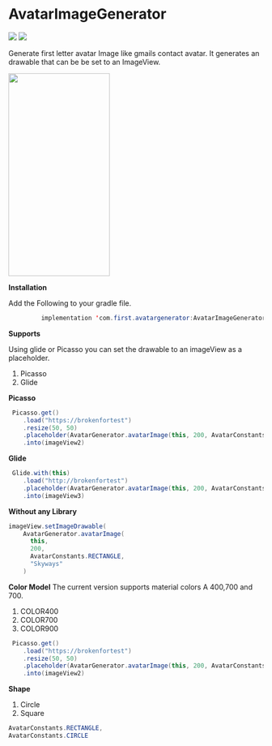 # AvatarImageGenerator
<img src="https://circleci.com/gh/skyways/AvatarImageGenerator.svg?style=svg"/> <a href="https://bintray.com/skyways/AvatarGenerator/AvatarGenerator/1.2/link"><img src="https://api.bintray.com/packages/skyways/AvatarGenerator/AvatarGenerator/images/download.svg?version=1.2"/></a>

Generate first letter avatar Image like gmails contact avatar. It generates an drawable that can be be set to an ImageView.
    
   
<img  width="200" height="400" src="https://github.com/skyways/AvatarImageGenerator/blob/master/art/screen.jpeg"/>

**Installation**

Add the Following to your gradle file.

```java
         implementation 'com.first.avatargenerator:AvatarImageGenerator:1.2'
 ```

**Supports**

Using glide or Picasso you can set the drawable to an imageView as a placeholder.

  1. Picasso
  2. Glide
  
  **Picasso**
  
  ```java
   Picasso.get()
      .load("https://brokenfortest")
      .resize(50, 50)
      .placeholder(AvatarGenerator.avatarImage(this, 200, AvatarConstants.CIRCLE, "Android"))
      .into(imageView2)
  ```
  
   **Glide**
  
  ```java
   Glide.with(this)
      .load("http://brokenfortest")
      .placeholder(AvatarGenerator.avatarImage(this, 200, AvatarConstants.CIRCLE, "Kotjav"))
      .into(imageView3)
  ```
  **Without any Library**
  
  
  ```java
  imageView.setImageDrawable(
      AvatarGenerator.avatarImage(
        this,
        200,
        AvatarConstants.RECTANGLE,
        "Skyways"
      )
  ```
  **Color Model**
  The current version supports material colors A 400,700 and 700.

  1. COLOR400
  2. COLOR700
  3. COLOR900

  ```java
   Picasso.get()
      .load("https://brokenfortest")
      .resize(50, 50)
      .placeholder(AvatarGenerator.avatarImage(this, 200, AvatarConstants.CIRCLE, "Android",AvatarConstants.COLOR900))
      .into(imageView2)
  ```
  
  
  
  **Shape**
  
  1. Circle
  2. Square
  
  ```java
  AvatarConstants.RECTANGLE,
  AvatarConstants.CIRCLE
  
  ```
  
  
